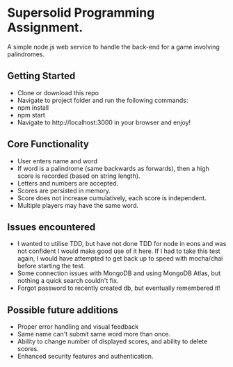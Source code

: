 # Supersolid Programming Assignment.

A simple node.js web service to handle the back-end for a game involving palindromes.


## Getting Started

- Clone or download this repo
- Navigate to project folder and run the following commands:
- npm install
- npm start
- Navigate to http://localhost:3000 in your browser and enjoy!


## Core Functionality

- User enters name and word
- If word is a palindrome (same backwards as forwards), then a high score
is recorded (based on string length).
- Letters and numbers are accepted.
- Scores are persisted in memory.
- Score does not increase cumulatively, each score is independent.
- Multiple players may have the same word.


## Issues encountered

- I wanted to utilise TDD, but have not done TDD for node in eons and was not
confident I would make good use of it here. If I had to take this test again, I
would have attempted to get back up to speed with mocha/chai before starting the
test.
- Some connection issues with MongoDB and using MongoDB Atlas, but nothing a
quick search couldn't fix.
- Forgot password to recently created db, but eventually remembered it!


## Possible future additions

- Proper error handling and visual feedback
- Same name can't submit same word more than once.
- Ability to change number of displayed scores, and ability to delete scores.
- Enhanced security features and authentication.
